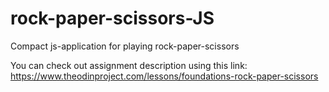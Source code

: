 # rock-paper-scissors-JS

Сompact js-application for playing rock-paper-scissors

You can check out assignment description using this link: https://www.theodinproject.com/lessons/foundations-rock-paper-scissors
